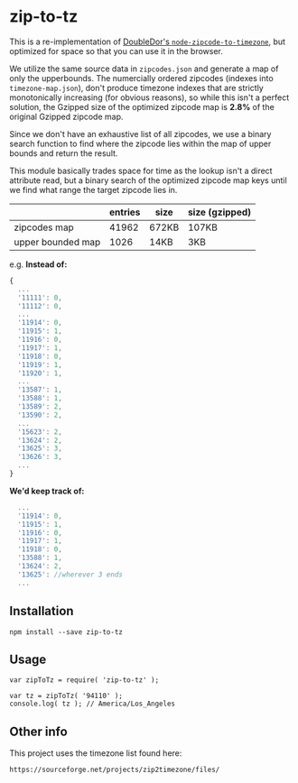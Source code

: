 # zip-to-tz

This is a re-implementation of [DoubleDor's `node-zipcode-to-timezone`](https://github.com/DoubleDor/node-zipcode-to-timezone), but optimized for space so that you can use it in the browser.

We utilize the same source data in `zipcodes.json` and generate a map of only the upperbounds. The numercially ordered zipcodes (indexes into `timezone-map.json`), don't produce timezone indexes that are strictly monotonically increasing (for obvious reasons), so while this isn't a perfect solution, the Gzipped size of the optimized zipcode map is **2.8%** of the original Gzipped zipcode map.

Since we don't have an exhaustive list of all zipcodes, we use a binary search function to find where the zipcode lies within the map of upper bounds and return the result.

This module basically trades space for time as the lookup isn't a direct attribute read, but a binary search of the optimized zipcode map keys until we find what range the target zipcode lies in.



|                   | entries | size  | size (gzipped) |
|-------------------|---------|-------|----------------|
| zipcodes map      | 41962   | 672KB | 107KB          |
| upper bounded map | 1026    | 14KB  | 3KB            |

e.g.
**Instead of:**
```javascript
{
  ...
  '11111': 0,
  '11112': 0,
  ...
  '11914': 0,
  '11915': 1,
  '11916': 0,
  '11917': 1,
  '11918': 0,
  '11919': 1,
  '11920': 1,
  ...
  '13587': 1,
  '13588': 1,
  '13589': 2,
  '13590': 2,
  ...
  '15623': 2,
  '13624': 2,
  '13625': 3,
  '13626': 3,
  ...
}
```
**We'd keep track of:**
```javascript
  ...
  '11914': 0,
  '11915': 1,
  '11916': 0,
  '11917': 1,
  '11918': 0,
  '13588': 1,
  '13624': 2,
  '13625': //wherever 3 ends
  ...

```

## Installation

```
npm install --save zip-to-tz
```

## Usage

```
var zipToTz = require( 'zip-to-tz' );

var tz = zipToTz( '94110' );
console.log( tz ); // America/Los_Angeles
```
## Other info

This project uses the timezone list found here:

```
https://sourceforge.net/projects/zip2timezone/files/
```

